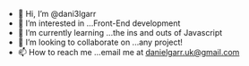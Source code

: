 - 👋 Hi, I’m @dani3lgarr
- 👀 I’m interested in ...Front-End development
- 🌱 I’m currently learning ...the ins and outs of Javascript
- 💞️ I’m looking to collaborate on ...any project!
- 📫 How to reach me ...email me at danielgarr.uk@gmail.com

<!---
dani3lgarr/dani3lgarr is a ✨ special ✨ repository because its `README.md` (this file) appears on your GitHub profile.
You can click the Preview link to take a look at your changes.
--->
